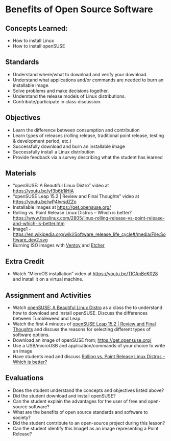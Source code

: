 # Benefits of Open Source Software
## Concepts Learned:
* How to install Linux
* How to install openSUSE

## Standards
* Understand where/what to download and verify your download.
* Understand what applications and/or commands are needed to burn an installable image.
* Solve problems and make decisions together.
* Understand the release models of Linux distributions.
* Contribute/participate in class discussion.

## Objectives
* Learn the difference between consumption and contribution
* Learn types of releases (rolling release, traditional point release, testing & development period, etc.)
* Successfully download and burn an installable image
* Successfully install a Linux distribution
* Provide feedback via a survey describing what the student has learned

## Materials
* “openSUSE: A Beautiful Linux Distro” video at <https://youtu.be/yf3b6b1iHIA>
* “openSUSE Leap 15.2 | Review and Final Thoughts” video at <https://youtu.be/wP4IvrsdZZo>
* Installable images at <https://get.opensuse.org/>
* Rolling vs. Point Release Linux Distros – Which is better? <https://www.fosslinux.com/2805/linux-rolling-release-vs-point-release-and-which-is-better.htm> 
* Image1 - <https://en.wikipedia.org/wiki/Software_release_life_cycle#/media/File:Software_dev2.svg>
* Burning ISO images with [Ventoy](https://www.ventoy.net/en/doc_start.html) and [Etcher](https://www.balena.io/etcher/)

## Extra Credit
* Watch “MicroOS installation” video at <https://youtu.be/TICAnBeK028> and install it on a virtual machine.

## Assignment and Activities
* Watch [openSUSE: A Beautiful Linux Distro](https://youtu.be/yf3b6b1iHIA) as a class the to understand how to download and install openSUSE. Discuss the differences between Tumbleweed and Leap.
* Watch the first 4 minutes of [openSUSE Leap 15.2 | Review and Final Thoughts](https://youtu.be/wP4IvrsdZZo) and discuss the reasons for selecting different types of software options.
* Download an image of openSUSE from; https://get.opensuse.org/
* Use a USB/microUSB and application/commands of your choice to write an image 
* Have students read and discuss [Rolling vs. Point Release Linux Distros – Which is better?](https://www.fosslinux.com/2805/linux-rolling-release-vs-point-release-and-which-is-better.htm)

## Evaluations
* Does the student understand the concepts and objectives listed above?
* Did the student download and install openSUSE? 
* Can the student explain the advantages for the user of free and open-source software?
* What are the benefits of open source standards and software to society?
* Did the student contribute to an open-source project during this lesson?
* Can the student identify this Image1 as an image representing a Point Release?
